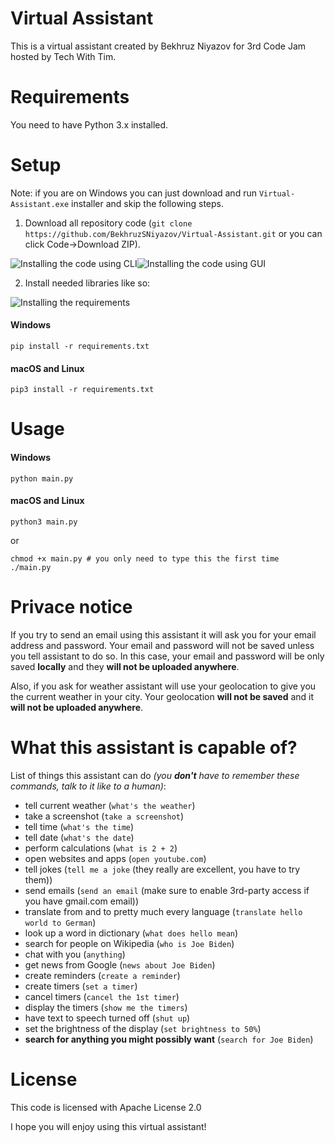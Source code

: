 # Virtual Assistant
This is a virtual assistant created by Bekhruz Niyazov for 3rd Code Jam hosted by Tech With Tim.
# Requirements
You need to have Python 3.x installed.
# Setup
Note: if you are on Windows you can just download and run `Virtual-Assistant.exe` installer and skip the following steps.
1. Download all repository code (`git clone https://github.com/BekhruzSNiyazov/Virtual-Assistant.git` or you can click Code->Download ZIP).

![Installing the code using CLI](https://firebasestorage.googleapis.com/v0/b/file-sharing-7dcf2.appspot.com/o/clone.gif?alt=media&token=89dae903-5f04-41ee-ac70-779959a16186)![Installing the code using GUI](https://firebasestorage.googleapis.com/v0/b/file-sharing-7dcf2.appspot.com/o/zip.gif?alt=media&token=1b09553f-c8a4-43d1-8802-d19342983a26)

2. Install needed libraries like so:

![Installing the requirements](https://firebasestorage.googleapis.com/v0/b/file-sharing-7dcf2.appspot.com/o/requirements.gif?alt=media&token=1041dd6a-b376-431c-91d3-549dbde92f93)
#### Windows
```
pip install -r requirements.txt
```
#### macOS and Linux
```
pip3 install -r requirements.txt
```
# Usage
#### Windows
```
python main.py
```
#### macOS and Linux
```
python3 main.py
```
or
```
chmod +x main.py # you only need to type this the first time
./main.py
```
# Privace notice
If you try to send an email using this assistant it will ask you for your email address and password.
Your email and password will not be saved unless you tell assistant to do so.
In this case, your email and password will be only saved **locally** and they **will not be uploaded anywhere**.

Also, if you ask for weather assistant will use your geolocation to give you the current weather in your city. Your geolocation **will not be saved** and it **will not be uploaded anywhere**.

# What this assistant is capable of?
List of things this assistant can do *(you **don't** have to remember these commands, talk to it like to a human)*:
- tell current weather (`what's the weather`)
- take a screenshot (`take a screenshot`)
- tell time (`what's the time`)
- tell date (`what's the date`)
- perform calculations (`what is 2 + 2`)
- open websites and apps (`open youtube.com`)
- tell jokes (`tell me a joke` (they really are excellent, you have to try them))
- send emails (`send an email` (make sure to enable 3rd-party access if you have gmail.com email))
- translate from and to pretty much every language (`translate hello world to German`)
- look up a word in dictionary (`what does hello mean`)
- search for people on Wikipedia (`who is Joe Biden`)
- chat with you (`anything`)
- get news from Google (`news about Joe Biden`)
- create reminders (`create a reminder`)
- create timers (`set a timer`)
- cancel timers (`cancel the 1st timer`)
- display the timers (`show me the timers`)
- have text to speech turned off (`shut up`)
- set the brightness of the display (`set brightness to 50%`)
- **search for anything you might possibly want** (`search for Joe Biden`)

# License
This code is licensed with Apache License 2.0


I hope you will enjoy using this virtual assistant!
